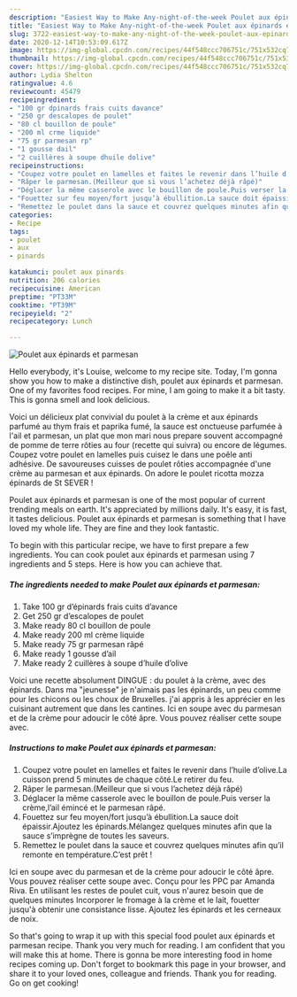 ```yaml
---
description: "Easiest Way to Make Any-night-of-the-week Poulet aux épinards et parmesan"
title: "Easiest Way to Make Any-night-of-the-week Poulet aux épinards et parmesan"
slug: 3722-easiest-way-to-make-any-night-of-the-week-poulet-aux-epinards-et-parmesan
date: 2020-12-14T10:53:09.617Z
image: https://img-global.cpcdn.com/recipes/44f548ccc706751c/751x532cq70/poulet-aux-epinards-et-parmesan-photo-principale-de-la-recette.jpg
thumbnail: https://img-global.cpcdn.com/recipes/44f548ccc706751c/751x532cq70/poulet-aux-epinards-et-parmesan-photo-principale-de-la-recette.jpg
cover: https://img-global.cpcdn.com/recipes/44f548ccc706751c/751x532cq70/poulet-aux-epinards-et-parmesan-photo-principale-de-la-recette.jpg
author: Lydia Shelton
ratingvalue: 4.6
reviewcount: 45479
recipeingredient:
- "100 gr dpinards frais cuits davance"
- "250 gr descalopes de poulet"
- "80 cl bouillon de poule"
- "200 ml crme liquide"
- "75 gr parmesan rp"
- "1 gousse dail"
- "2 cuillères à soupe dhuile dolive"
recipeinstructions:
- "Coupez votre poulet en lamelles et faites le revenir dans l’huile d’olive.La cuisson prend 5 minutes de chaque côté.Le retirer du feu."
- "Râper le parmesan.(Meilleur que si vous l’achetez déjà râpé)"
- "Déglacer la même casserole avec le bouillon de poule.Puis verser la crème,l’ail émincé et le parmesan râpé."
- "Fouettez sur feu moyen/fort jusqu’à ébullition.La sauce doit épaissir.Ajoutez les épinards.Mélangez quelques minutes afin que la sauce s’imprègne de toutes les saveurs."
- "Remettez le poulet dans la sauce et couvrez quelques minutes afin qu’il remonte en température.C’est prêt !"
categories:
- Recipe
tags:
- poulet
- aux
- pinards

katakunci: poulet aux pinards 
nutrition: 206 calories
recipecuisine: American
preptime: "PT33M"
cooktime: "PT39M"
recipeyield: "2"
recipecategory: Lunch

---
```



![Poulet aux épinards et parmesan](https://img-global.cpcdn.com/recipes/44f548ccc706751c/751x532cq70/poulet-aux-epinards-et-parmesan-photo-principale-de-la-recette.jpg)

Hello everybody, it's Louise, welcome to my recipe site. Today, I'm gonna show you how to make a distinctive dish, poulet aux épinards et parmesan. One of my favorites food recipes. For mine, I am going to make it a bit tasty. This is gonna smell and look delicious.

Voici un délicieux plat convivial du poulet à la crème et aux épinards parfumé au thym frais et paprika fumé, la sauce est onctueuse parfumée à l&#39;ail et parmesan, un plat que mon mari nous prepare souvent accompagné de pomme de terre rôties au four (recette qui suivra) ou encore de légumes. Coupez votre poulet en lamelles puis cuisez le dans une poêle anti adhésive. De savoureuses cuisses de poulet rôties accompagnée d&#39;une crème au parmesan et aux épinards. On adore le poulet ricotta mozza épinards de St SEVER !

Poulet aux épinards et parmesan is one of the most popular of current trending meals on earth. It's appreciated by millions daily. It's easy, it is fast, it tastes delicious. Poulet aux épinards et parmesan is something that I have loved my whole life. They are fine and they look fantastic.


To begin with this particular recipe, we have to first prepare a few ingredients. You can cook poulet aux épinards et parmesan using 7 ingredients and 5 steps. Here is how you can achieve that.

<!--inarticleads1-->

##### The ingredients needed to make Poulet aux épinards et parmesan:

1. Take 100 gr d’épinards frais cuits d’avance
1. Get 250 gr d’escalopes de poulet
1. Make ready 80 cl bouillon de poule
1. Make ready 200 ml crème liquide
1. Make ready 75 gr parmesan râpé
1. Make ready 1 gousse d’ail
1. Make ready 2 cuillères à soupe d’huile d’olive


Voici une recette absolument DINGUE : du poulet à la crème, avec des épinards. Dans ma &#34;jeunesse&#34; je n&#39;aimais pas les épinards, un peu comme pour les chicons ou les choux de Bruxelles. j&#39;ai appris à les apprécier en les cuisinant autrement que dans les cantines. Ici en soupe avec du parmesan et de la crème pour adoucir le côté âpre. Vous pouvez réaliser cette soupe avec. 

<!--inarticleads2-->

##### Instructions to make Poulet aux épinards et parmesan:

1. Coupez votre poulet en lamelles et faites le revenir dans l’huile d’olive.La cuisson prend 5 minutes de chaque côté.Le retirer du feu.
1. Râper le parmesan.(Meilleur que si vous l’achetez déjà râpé)
1. Déglacer la même casserole avec le bouillon de poule.Puis verser la crème,l’ail émincé et le parmesan râpé.
1. Fouettez sur feu moyen/fort jusqu’à ébullition.La sauce doit épaissir.Ajoutez les épinards.Mélangez quelques minutes afin que la sauce s’imprègne de toutes les saveurs.
1. Remettez le poulet dans la sauce et couvrez quelques minutes afin qu’il remonte en température.C’est prêt !


Ici en soupe avec du parmesan et de la crème pour adoucir le côté âpre. Vous pouvez réaliser cette soupe avec. Conçu pour les PPC par Amanda Riva. En utilisant les restes de poulet cuit, vous n&#39;aurez besoin que de quelques minutes Incorporer le fromage à la crème et le lait, fouetter jusqu&#39;à obtenir une consistance lisse. Ajoutez les épinards et les cerneaux de noix. 

So that's going to wrap it up with this special food poulet aux épinards et parmesan recipe. Thank you very much for reading. I am confident that you will make this at home. There is gonna be more interesting food in home recipes coming up. Don't forget to bookmark this page in your browser, and share it to your loved ones, colleague and friends. Thank you for reading. Go on get cooking!

